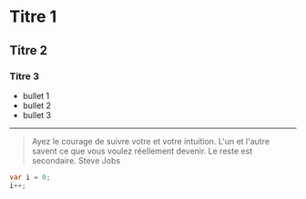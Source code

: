 # Titre 1
## Titre 2
### Titre 3

- bullet 1
- bullet 2
- bullet 3

-----

> Ayez le courage de suivre votre et votre intuition. 
L'un et l'autre savent ce que vous voulez réellement devenir. 
Le reste est secondaire. Steve Jobs

```csharp
var i = 0;
i++;
```